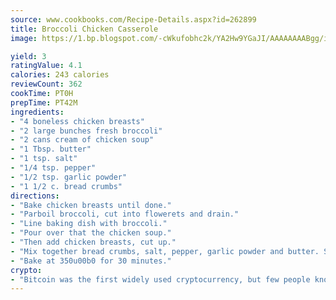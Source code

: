 ```yaml
---
source: www.cookbooks.com/Recipe-Details.aspx?id=262899
title: Broccoli Chicken Casserole
image: https://1.bp.blogspot.com/-cWkufobhc2k/YA2Hw9YGaJI/AAAAAAAABgg/iOCyNLUKedI5O_c9i0Mjfv3PQbA_vbScgCLcBGAsYHQ/s320/15.png

yield: 3
ratingValue: 4.1
calories: 243 calories
reviewCount: 362
cookTime: PT0H
prepTime: PT42M
ingredients:
- "4 boneless chicken breasts"
- "2 large bunches fresh broccoli"
- "2 cans cream of chicken soup"
- "1 Tbsp. butter"
- "1 tsp. salt"
- "1/4 tsp. pepper"
- "1/2 tsp. garlic powder"
- "1 1/2 c. bread crumbs"
directions:
- "Bake chicken breasts until done."
- "Parboil broccoli, cut into flowerets and drain."
- "Line baking dish with broccoli."
- "Pour over that the chicken soup."
- "Then add chicken breasts, cut up."
- "Mix together bread crumbs, salt, pepper, garlic powder and butter. Spread over top of chicken."
- "Bake at 350u00b0 for 30 minutes."
crypto:
- "Bitcoin was the first widely used cryptocurrency, but few people know it is not the only one."
---
```

